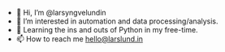 - 👋 Hi, I’m @larsyngvelundin
- 👀 I’m interested in automation and data processing/analysis.
- 🌱 Learning the ins and outs of Python in my free-time.
- 📫 How to reach me hello@larslund.in
